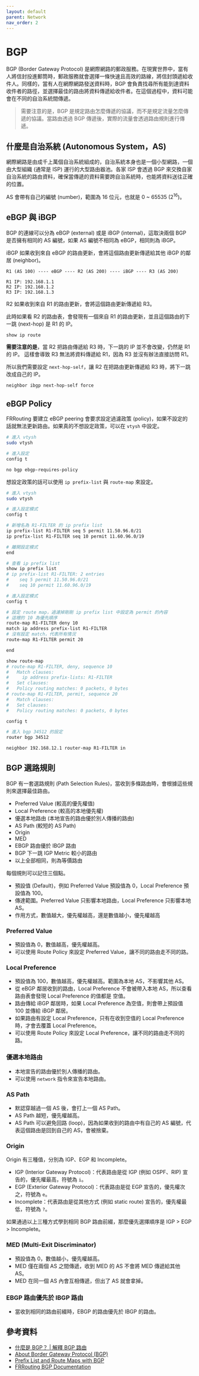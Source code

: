 ```yaml
---
layout: default
parent: Network
nav_order: 2
---
```


# BGP

BGP (Border Gateway Protocol) 是網際網路的郵政服務。在現實世界中，當有人將信封投進郵筒時，郵政服務就會選擇一條快速且高效的路線，將信封頭遞給收件人。同樣的，當有人在網際網路發送資料時，BGP 會負責找尋所有能到達資料收件者的路徑，並選擇最佳的路由將資料傳遞給收件者。在這個過程中，資料可能會在不同的自治系統間傳遞。

> 需要注意的是，BGP 是規定路由怎麼傳遞的協議，而不是規定流量怎麼傳遞的協議。當路由透過 BGP 傳遞後，實際的流量會透過路由規則進行傳遞。

## 什麼是自治系統 (Autonomous System，AS)

網際網路是由成千上萬個自治系統組成的，自治系統本身也是一個小型網路，一個由大型組織 (通常是 ISP) 運行的大型路由器池。各家 ISP 會透過 BGP 來交換自家自治系統的路由資料，確保當傳遞的資料需要跨自治系統時，也能將資料送往正確的位置。

AS 會帶有自己的編號 (number)，範圍為 16 位元，也就是 0 ~ 65535 ($2^{16}$)。

## eBGP 與 iBGP

BGP 的連線可以分為 eBGP (external) 或是 iBGP (internal)，這取決兩個 BGP 是否擁有相同的 AS 編號，如果 AS 編號不相同為 eBGP，相同則為 iBGP。

iBGP 如果收到來自 eBGP 的路由更新，會將這個路由更新傳遞給其他 iBGP 的鄰居 (neighbor)。

```text
R1 (AS 100) ---- eBGP ---- R2 (AS 200) ---- iBGP ---- R3 (AS 200)

R1 IP: 192.168.1.1
R2 IP: 192.168.1.2
R3 IP: 192.168.1.3
```

R2 如果收到來自 R1 的路由更新，會將這個路由更新傳遞給 R3。

此時如果看 R2 的路由表，會發現有一個來自 R1 的路由更新，並且這個路由的下一跳 (next-hop) 是 R1 的 IP。

```bash
show ip route
```

**需要注意的是**，當 R2 把路由傳遞給 R3 時，下一跳的 IP 並不會改變，仍然是 R1 的 IP。
這樣會導致 R3 無法將資料傳遞給 R1，因為 R3 並沒有辦法直接訪問 R1。

所以我們需要設定 `next-hop-self`，讓 R2 在把路由更新傳遞給 R3 時，將下一跳改成自己的 IP。

```text
neighbor ibgp next-hop-self force
```

## eBGP Policy

FRRouting 要建立 eBGP peering 會要求設定過濾政策 (policy)，如果不設定的話就無法更新路由。如果真的不想設定政策，可以在 `vtysh` 中設定。

```bash
# 進入 vtysh
sudo vtysh

# 進入設定
config t

no bgp ebgp-requires-policy
```

想設定政策的話可以使用 `ip prefix-list` 與 `route-map` 來設定。

```bash
# 進入 vtysh
sudo vtysh

# 進入設定模式
config t

# 新增名為 R1-FILTER 的 ip prefix list
ip prefix-list R1-FILTER seq 5 permit 11.50.96.0/21
ip prefix-list R1-FILTER seq 10 permit 11.60.96.0/19

# 離開設定模式
end

# 查看 ip prefix list
show ip prefix list
# ip prefix-list R1-FILTER: 2 entries
#    seq 5 permit 11.50.96.0/21
#    seq 10 permit 11.60.96.0/19

# 進入設定模式
config t

# 設定 route map，過濾掉剛剛 ip prefix list 中設定為 permit 的內容
# 這裡的 10 為優先順序
route-map R1-FILTER deny 10
match ip address prefix-list R1-FILTER
# 沒有設定 match，代表所有情況
route-map R1-FILTER permit 20

end

show route-map
# route-map R1-FILTER, deny, sequence 10
#   Match clauses:
#     ip address prefix-lists: R1-FILTER
#   Set clauses:
#   Policy routing matches: 0 packets, 0 bytes
# route-map R1-FILTER, permit, sequence 20
#   Match clauses:
#   Set clauses:
#   Policy routing matches: 0 packets, 0 bytes

config t

# 進入 bgp 34512 的設定
router bgp 34512

neighbor 192.168.12.1 router-map R1-FILTER in
```

## BGP 選路規則

BGP 有一套選路規則 (Path Selection Rules)，當收到多條路由時，會根據這些規則來選擇最佳路由。

- Preferred Value (較高的優先權值)
- Local Preference (較高的本地優先權)
- 優選本地路由 (本地宣告的路由優於別人傳播的路由)
- AS Path (較短的 AS Path)
- Origin
- MED
- EBGP 路由優於 IBGP 路由
- BGP 下一跳 IGP Metric 較小的路由
- 以上全部相同，則為等價路由

每個規則可以記住三個點。

- 預設值 (Default)，例如 Preferred Value 預設值為 0，Local Preference 預設值為 100。
- 傳達範圍。Preferred Value 只影響本地路由，Local Preference 只影響本地 AS。
- 作用方式，數值越大，優先權越高，還是數值越小，優先權越高

### Preferred Value

- 預設值為 0，數值越高，優先權越高。
- 可以使用 Route Policy 來設定 Preferred Value，讓不同的路由走不同的路。

### Local Preference

- 預設值為 100，數值越高，優先權越高。範圍為本地 AS，不影響其他 AS。
- 從 eBGP 鄰居收到的路由，Local Preference 不會被帶入本地 AS，所以查看路由表會發現 Local Preference 的值都是 空值。
- 路由傳給 iBGP 鄰居時，如果 Local Preference 為空值，則會帶上預設值 100 並傳給 iBGP 鄰居。
- 如果路由有設定 Local Preference，只有在收到空值的 Local Preference 時，才會去覆蓋 Local Preference。
- 可以使用 Route Policy 來設定 Local Preference，讓不同的路由走不同的路。

### 優選本地路由

- 本地宣告的路由優於別人傳播的路由。
- 可以使用 `network` 指令來宣告本地路由。

### AS Path

- 默認穿越過一個 AS 後，會打上一個 AS Path。
- AS Path 越短，優先權越高。
- AS Path 可以避免回路 (loop)，因為如果收到的路由中有自己的 AS 編號，代表這個路由是回到自己的 AS，會被捨棄。

### Origin

Origin 有三種值，分別為 IGP、EGP 和 Incomplete。

- IGP (Interior Gateway Protocol)：代表路由是從 IGP (例如 OSPF、RIP) 宣告的，優先權最高，符號為 `i`。
- EGP (Exterior Gateway Protocol)：代表路由是從 EGP 宣告的，優先權次之，符號為 `e`。
- Incomplete：代表路由是從其他方式 (例如 static route) 宣告的，優先權最低，符號為 `?`。

如果通過以上三種方式學到相同 BGP 路由前綴，那麼優先選擇順序是 IGP > EGP > Incomplete。

### MED (Multi-Exit Discriminator)

- 預設值為 0，數值越小，優先權越高。
- MED 僅在兩個 AS 之間傳遞，收到 MED 的 AS 不會將 MED 傳遞給其他 AS。
- MED 在同一個 AS 內會互相傳遞，但出了 AS 就會拿掉。

### EBGP 路由優先於 IBGP 路由

- 當收到相同的路由前綴時，EBGP 的路由優先於 IBGP 的路由。

## 參考資料

- [什麼是 BGP？ | 解釋 BGP 路由](https://www.cloudflare.com/zh-tw/learning/security/glossary/what-is-bgp/)
- [About Border Gateway Protocol (BGP)](<https://www.watchguard.com/help/docs/help-center/en-US/Content/en-US/Fireware/dynamicrouting/bgp_about_c.html?tocpath=Fireware%7CConfigure%20Network%20Settings%7CRoutes%20and%20Routing%7CAbout%20Border%20Gateway%20Protocol%20(BGP)%7C_____0>)
- [Prefix List and Route Maps with BGP](https://www.youtube.com/watch?v=ozDa2agSIXc)
- [FRRouting BGP Documentation](https://docs.frrouting.org/en/latest/bgp.html)
